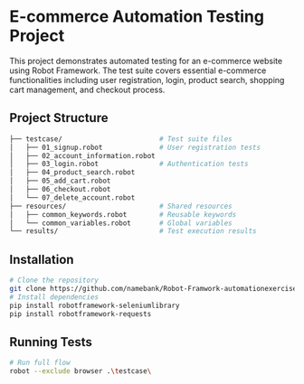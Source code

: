 # E-commerce Automation Testing Project
This project demonstrates automated testing for an e-commerce website using Robot Framework. The test suite covers essential e-commerce functionalities including user registration, login, product search, shopping cart management, and checkout process.

## Project Structure
```bash
├── testcase/                        # Test suite files
│   ├── 01_signup.robot              # User registration tests
│   ├── 02_account_information.robot
│   ├── 03_login.robot               # Authentication tests
│   ├── 04_product_search.robot
│   ├── 05_add_cart.robot
│   ├── 06_checkout.robot
│   └── 07_delete_account.robot
├── resources/                       # Shared resources
│   ├── common_keywords.robot        # Reusable keywords
│   └── common_variables.robot       # Global variables
└── results/                         # Test execution results
```
## Installation
```bash
# Clone the repository
git clone https://github.com/namebank/Robot-Framwork-automationexercise.com-.git
# Install dependencies
pip install robotframework-seleniumlibrary
pip install robotframework-requests  
```

## Running Tests
```bash
# Run full flow 
robot --exclude browser .\testcase\
```
